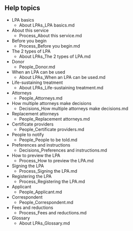 ## Help topics

* LPA basics
	* About LPAs_LPA basics.md
* About this service
	* Process_About this service.md
* Before you begin
	* Process_Before you begin.md
* The 2 types of LPA
	* About LPAs_The 2 types of LPA.md
* Donor
	* People_Donor.md
* When an LPA can be used
	* About LPAs_When an LPA can be used.md
* Life-sustaining treatment
	* About LPAs_Life-sustaining treatment.md
* Attorneys
	* People_Attorneys.md
* How multiple attorneys make decisions
	* Decisions_How multiple attorneys make decisions.md
* Replacement attorneys
	* People_Replacement attorneys.md
* Certificate providers
	* People_Certificate providers.md
* People to notify
	* People_People to be told.md
* Preferences and instructions
	* Decisions_Preferences and instructions.md
* How to preview the LPA
	* Process_How to preview the LPA.md
* Signing the LPA
	* Process_Signing the LPA.md
* Registering the LPA
	* Process_Registering the LPA.md
* Applicant
	* People_Applicant.md
* Correspondent
	* People_Correspondent.md
* Fees and reductions
	* Process_Fees and reductions.md
* Glossary
	* About LPAs_Glossary.md
